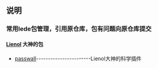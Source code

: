 ## 说明
### 常用lede包管理，引用原仓库，包有问题向原仓库提交

#### [Lienol](https://github.com/Lienol) 大神的包
- [passwall](https://github.com/xiaorouji/openwrt-passwall.git)-----------------------Lienol大神的科学插件
